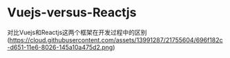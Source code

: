 # Vuejs-versus-Reactjs
对比Vuejs和Reactjs这两个框架在开发过程中的区别
(https://cloud.githubusercontent.com/assets/13991287/21755604/696f182c-d651-11e6-8026-145a10a475d2.png)
